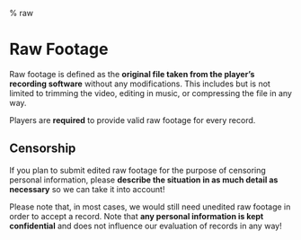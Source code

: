 % raw

<div class='panel fade js-scroll-anim' data-anim='fade'>

# Raw Footage

Raw footage is defined as the **original file taken from the player’s recording software** without any modifications. This includes but is not limited to trimming the video, editing in music, or compressing the file in any way.

Players are **required** to provide valid raw footage for every record.

## Censorship

If you plan to submit edited raw footage for the purpose of censoring personal information, please **describe the situation in as much detail as necessary** so we can take it into account!

Please note that, in most cases, we would still need unedited raw footage in order to accept a record. Note that **any personal information is kept confidential** and does not influence our evaluation of records in any way!

</div>
